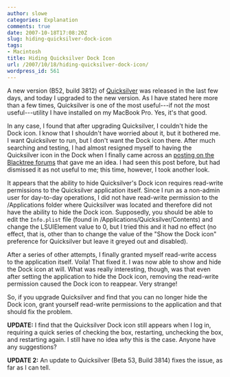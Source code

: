 ```yaml
---
author: slowe
categories: Explanation
comments: true
date: 2007-10-18T17:08:20Z
slug: hiding-quicksilver-dock-icon
tags:
- Macintosh
title: Hiding Quicksilver Dock Icon
url: /2007/10/18/hiding-quicksilver-dock-icon/
wordpress_id: 561
---
```


A new version (B52, build 3812) of [Quicksilver](http://quicksilver.blacktree.com/) was released in the last few days, and today I upgraded to the new version. As I have stated here more than a few times, Quicksilver is one of the most useful---if not _the_ most useful---utility I have installed on my MacBook Pro. Yes, it's that good.

In any case, I found that after upgrading Quicksilver, I couldn't hide the Dock icon. I know that I shouldn't have worried about it, but it bothered me. I want Quicksilver to run, but I don't want the Dock icon there. After much searching and testing, I had almost resigned myself to having the Quicksilver icon in the Dock when I finally came across an [posting on the Blacktree forums](http://blacktree.cocoaforge.com/forums/viewtopic.php?t=3260) that gave me an idea. I had seen this post before, but had dismissed it as not useful to me; this time, however, I took another look.

It appears that the ability to hide Quicksilver's Dock icon requires read-write permissions to the Quicksilver application itself. Since I run as a non-admin user for day-to-day operations, I did not have read-write permission to the /Applications folder where Quicksilver was located and therefore did not have the ability to hide the Dock icon. Supposedly, you should be able to edit the `Info.plist` file (found in /Applications/Quicksilver/Contents) and change the LSUIElement value to 0, but I tried this and it had no effect (no effect, that is, other than to change the value of the "Show the Dock icon" preference for Quicksilver but leave it greyed out and disabled).

After a series of other attempts, I finally granted myself read-write access to the application itself. Voila! That fixed it. I was now able to show and hide the Dock icon at will. What was really interesting, though, was that even after setting the application to hide the Dock icon, removing the read-write permission caused the Dock icon to reappear. Very strange!

So, if you upgrade Quicksilver and find that you can no longer hide the Dock icon, grant yourself read-write permissions to the application and that should fix the problem.

**UPDATE:** I find that the Quicksilver Dock icon still appears when I log in, requiring a quick series of checking the box, restarting, unchecking the box, and restarting again. I still have no idea _why_ this is the case. Anyone have any suggestions?

**UPDATE 2:** An update to Quicksilver (Beta 53, Build 3814) fixes the issue, as far as I can tell.
